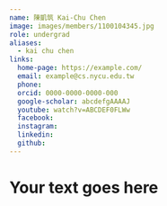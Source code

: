 ```yaml
---
name: 陳凱筑 Kai-Chu Chen 
image: images/members/1100104345.jpg 
role: undergrad
aliases:
  - kai chu chen
links:
  home-page: https://example.com/
  email: example@cs.nycu.edu.tw
  phone: 
  orcid: 0000-0000-0000-000
  google-scholar: abcdefgAAAAJ
  youtube: watch?v=ABCDEF0FLWw
  facebook:
  instagram:
  linkedin:
  github:
---
```

# Your text goes here
